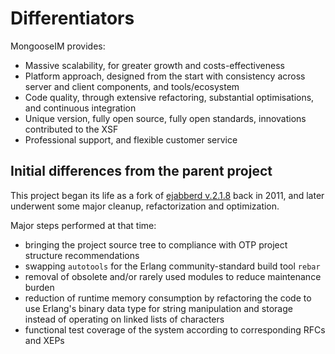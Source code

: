# Differentiators

MongooseIM provides:

* Massive scalability, for greater growth and costs-effectiveness
* Platform approach, designed from the start with consistency across server and client components, and tools/ecosystem
* Code quality, through extensive refactoring, substantial optimisations, and continuous integration
* Unique version, fully open source, fully open standards, innovations contributed to the XSF
* Professional support, and flexible customer service

## Initial differences from the parent project

This project began its life as a fork of
[ejabberd v.2.1.8](https://github.com/processone/ejabberd) back in 2011, and later underwent some major cleanup, refactorization and optimization.

Major steps performed at that time:

*   bringing the project source tree to compliance with OTP project structure recommendations
*   swapping `autotools` for the Erlang community-standard build tool `rebar`
*   removal of obsolete and/or rarely used modules to reduce maintenance burden
*   reduction of runtime memory consumption by refactoring the code
    to use Erlang's binary data type for string manipulation and storage
    instead of operating on linked lists of characters
*   functional test coverage of the system according to corresponding
    RFCs and XEPs

